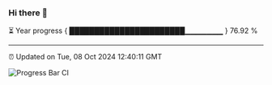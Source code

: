 ### Hi there 👋

⏳ Year progress { ███████████████████████▁▁▁▁▁▁▁ } 76.92 %

---

⏰ Updated on Tue, 08 Oct 2024 12:40:11 GMT

![Progress Bar CI](https://github.com/ZhaoGui/ZhaoGui/workflows/Progress%20Bar%20CI/badge.svg)
